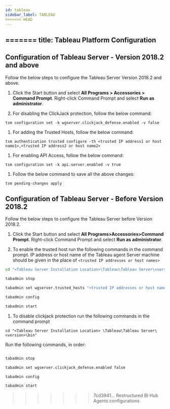 ```yaml
---
id: tableau 
sidebar_label: TABLEAU 
<<<<<<< HEAD
---
```

=======
title: Tableau Platform Configuration
---

## Configuration of Tableau Server - Version 2018.2 and above

Follow the below steps to configure the Tableau Server Version 2018.2 and above.

1. Click the Start button and select **All Programs > Accessories > Command Prompt**.
Right-click Command Prompt and select **Run as administrator**.

1. For disabling the ClickJack protection, follow the below command:

 `tsm configuration set -k wgserver.clickjack_defense.enabled -v false`

1. For adding the Trusted Hosts, follow the below command:

 `tsm authentication trusted configure -th <trusted IP address1 or host name1>,<trusted IP address2 or host name2>`

1. For enabling API Access, follow the below command:

 `tsm configuration set -k api.server.enabled -v true`

1. Follow the below command to save all the above changes:

 `tsm pending-changes apply`

## Configuration of Tableau Server - Before Version 2018.2

Follow the below steps to configure the Tableau Server before Version 2018.2.

1. Click the Start button and select **All Programs>Accessories>Command Prompt**.
Right-click Command Prompt and select **Run as administrator**.

1. To enable the trusted host run the following commands in the command prompt. IP address or host name of the Tableau agent Server machine should be given in the place of `<trusted IP addresses or host names>`

 ```bash
 cd "<Tableau Server Installation Location>\Tableau\Tableau Server\<version>\bin"

 tabadmin stop

 tabadmin set wgserver.trusted_hosts "<trusted IP addresses or host names>" 

 tabadmin config

 tabadmin start

 ```

1. To disable clickjack protection run the following commands in the command prompt

 `cd "<Tableau Server Installation Location> \Tableau\Tableau Server\<version>\bin"`

 Run the following commands, in order:

 ```bash

 tabadmin stop

 tabadmin set wgserver.clickjack_defense.enabled false

 tabadmin config

 tabadmin start

 ```
>>>>>>> 7cd3941... Restructured BI Hub Agents configurations
